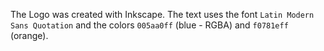 The Logo was created with Inkscape. The text uses the font `Latin Modern Sans Quotation` and the colors `005aa0ff` (blue - RGBA) and `f0781eff` (orange).
